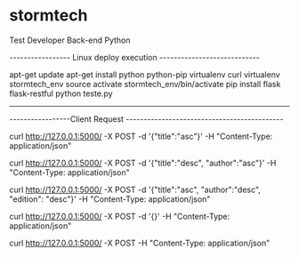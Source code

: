 # stormtech
Test Developer Back-end Python


----------------- Linux deploy execution ----------------------------

apt-get update
apt-get install python python-pip virtualenv curl
virtualenv stormtech_env
source activate stormtech_env/bin/activate
pip install flask flask-restful
python teste.py

--------------------------------------------------------------------

-----------------Client Request --------------------------------------------

curl http://127.0.0.1:5000/ -X POST -d '{"title":"asc"}'  -H "Content-Type: application/json" 

curl http://127.0.0.1:5000/ -X POST -d '{"title":"desc", "author":"asc"}'  -H "Content-Type: application/json" 

curl http://127.0.0.1:5000/ -X POST -d '{"title":"asc", "author":"desc", "edition": "desc"}'  -H "Content-Type: application/json" 

curl http://127.0.0.1:5000/ -X POST -d '{}'  -H "Content-Type: application/json" 

curl http://127.0.0.1:5000/ -X POST  -H "Content-Type: application/json" 

